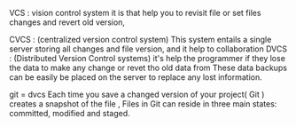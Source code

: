 VCS  : vision control system it is that help you to revisit file or set files changes and revert old version, 

CVCS : (centralized version control system) This system entails a single server storing all changes and file version, and it help to collaboration
DVCS : (Distributed Version Control systems) it's help the programmer if they lose the data to make any change or revet tho old data from 
These data backups can be easily be placed on the server to replace any lost information.

git = dvcs Each time you save a changed version of your project( Git ) creates a snapshot of the file , Files in Git can reside in three main states: committed, modified and staged.